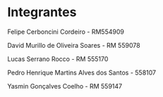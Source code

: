 # Integrantes

Felipe Cerboncini Cordeiro - RM554909

David Murillo de Oliveira Soares - RM 559078

Lucas Serrano Rocco - RM 555170

Pedro Henrique Martins Alves dos Santos - 558107

Yasmin Gonçalves Coelho - RM 559147
